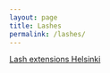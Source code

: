 ```yaml
---
layout: page
title: Lashes
permalink: /lashes/
---
```


[Lash extensions Helsinki](https://timma.fi/yritys/enchante-beauty)

